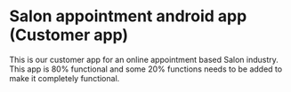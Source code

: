 # Salon appointment android app (Customer app)
This is our customer app for an online appointment based Salon industry. This app is 80% functional and some 20% functions needs to be added to make it completely functional.
